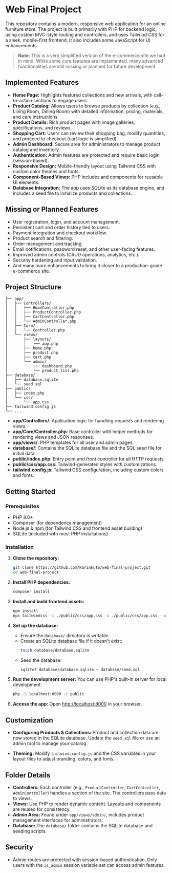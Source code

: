 # Web Final Project

This repository contains a modern, responsive web application for an online furniture store. The project is built primarily with PHP for backend logic, using custom MVC-style routing and controllers, and uses Tailwind CSS for a sleek, mobile-first frontend. It also includes some JavaScript for UI enhancements.

> **Note:** This is a very simplified version of the e-commerce site we had in mind. While some core features are implemented, many advanced functionalities are still missing or planned for future development.

## Implemented Features

- **Home Page:** Highlights featured collections and new arrivals, with call-to-action sections to engage users.
- **Product Catalog:** Allows users to browse products by collection (e.g., Living Room, Dining Room) with detailed information, pricing, materials, and care instructions.
- **Product Details:** Rich product pages with image galleries, specifications, and reviews.
- **Shopping Cart:** Users can review their shopping bag, modify quantities, and proceed to checkout (cart logic is simplified).
- **Admin Dashboard:** Secure area for administrators to manage product catalog and inventory.
- **Authentication:** Admin features are protected and require basic login (session-based).
- **Responsive Design:** Mobile-friendly layout using Tailwind CSS with custom color themes and fonts.
- **Component-Based Views:** PHP includes and components for reusable UI elements.
- **Database Integration:** The app uses SQLite as its database engine, and includes a seed file to initialize products and collections.

## Missing or Planned Features

- User registration, login, and account management.
- Persistent cart and order history tied to users.
- Payment integration and checkout workflow.
- Product search and filtering.
- Order management and tracking.
- Email notifications, password reset, and other user-facing features.
- Improved admin controls (CRUD operations, analytics, etc.).
- Security hardening and input validation.
- And many more enhancements to bring it closer to a production-grade e-commerce site.

## Project Structure

```
├── app/
│   ├── Controllers/
│   │   ├── HomeController.php
│   │   ├── ProductController.php
│   │   ├── CartController.php
│   │   └── AdminController.php
│   ├── Core/
│   │   └── Controller.php
│   └── views/
│       ├── layouts/
│       │   └── app.php
│       ├── home.php
│       ├── product.php
│       ├── cart.php
│       └── admin/
│           ├── dashboard.php
│           └── product_list.php
├── database/
│   ├── database.sqlite
│   └── seed.sql
├── public/
│   ├── index.php
│   └── css/
│       └── app.css
├── tailwind.config.js
└── ...
```

- **app/Controllers/**: Application logic for handling requests and rendering views.
- **app/Core/Controller.php**: Base controller with helper methods for rendering views and JSON responses.
- **app/views/**: PHP templates for all user and admin pages.
- **database/**: Contains the SQLite database file and the SQL seed file for initial data.
- **public/index.php**: Entry point and front controller for all HTTP requests.
- **public/css/app.css**: Tailwind-generated styles with customizations.
- **tailwind.config.js**: Tailwind CSS configuration, including custom colors and fonts.

## Getting Started

### Prerequisites

- PHP 8.0+
- Composer (for dependency management)
- Node.js & npm (for Tailwind CSS and frontend asset building)
- SQLite (included with most PHP installations)

### Installation

1. **Clone the repository:**
   ```sh
   git clone https://github.com/Karinkuto/web-final-project.git
   cd web-final-project
   ```

2. **Install PHP dependencies:**
   ```sh
   composer install
   ```

3. **Install and build frontend assets:**
   ```sh
   npm install
   npx tailwindcss -i ./public/css/app.css -o ./public/css/app.css --watch
   ```

4. **Set up the database:**
   - Ensure the `database/` directory is writable.
   - Create an SQLite database file if it doesn't exist:
     ```sh
     touch database/database.sqlite
     ```
   - Seed the database:
     ```sh
     sqlite3 database/database.sqlite < database/seed.sql
     ```

5. **Run the development server:**
   You can use PHP's built-in server for local development:
   ```sh
   php -S localhost:8000 -t public
   ```

6. **Access the app:**
   Open [http://localhost:8000](http://localhost:8000) in your browser.

## Customization

- **Configuring Products & Collections:**
  Product and collection data are now stored in the SQLite database. Update the `seed.sql` file or use an admin tool to manage your catalog.

- **Theming:**
  Modify `tailwind.config.js` and the CSS variables in your layout files to adjust branding, colors, and fonts.

## Folder Details

- **Controllers:** Each controller (e.g., `ProductController`, `CartController`, `AdminController`) handles a section of the site. The controllers pass data to views.
- **Views:** Use PHP to render dynamic content. Layouts and components are reused for consistency.
- **Admin Area:** Found under `app/views/admin/`, includes product management interfaces for administrators.
- **Database:** The `database/` folder contains the SQLite database and seeding scripts.

## Security

- Admin routes are protected with session-based authentication. Only users with the `is_admin` session variable set can access admin features.

